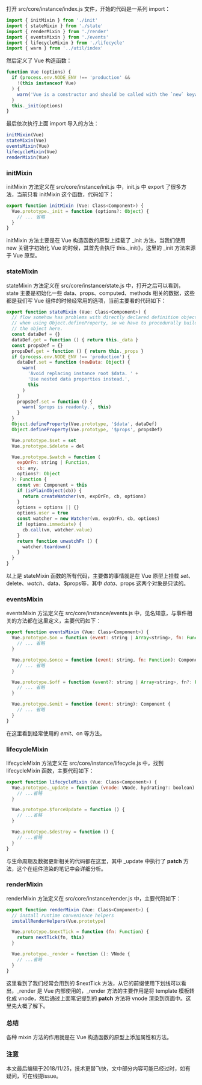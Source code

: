 打开 src/core/instance/index.js 文件，开始的代码是一系列 import：

``` javascript
import { initMixin } from './init'
import { stateMixin } from './state'
import { renderMixin } from './render'
import { eventsMixin } from './events'
import { lifecycleMixin } from './lifecycle'
import { warn } from '../util/index'
```

然后定义了 Vue 构造函数：

``` javascript
function Vue (options) {
  if (process.env.NODE_ENV !== 'production' &&
    !(this instanceof Vue)
  ) {
    warn('Vue is a constructor and should be called with the `new` keyword')
  }
  this._init(options)
}
```

最后依次执行上面 import 导入的方法：

``` javascript
initMixin(Vue)
stateMixin(Vue)
eventsMixin(Vue)
lifecycleMixin(Vue)
renderMixin(Vue)
```

### initMixin

initMixin 方法定义在 src/core/instance/init.js 中，init.js 中 export 了很多方法，当前只看 initMixin 这个函数，代码如下：

``` javascript
export function initMixin (Vue: Class<Component>) {
  Vue.prototype._init = function (options?: Object) {
    // ... 省略
  }
}
```

initMixin 方法主要是在 Vue 构造函数的原型上挂载了 _init 方法，当我们使用 new 关键字初始化 Vue 的时候，其首先会执行 this._init()，这里的 _init 方法来源于 Vue 原型。

### stateMixin

stateMixin 方法定义在 src/core/instance/state.js 中，打开之后可以看到，state 主要是初始化一些 data、props、computed、methods 相关的数据，这些都是我们写 Vue 组件的时候经常用的选项，当前主要看的代码如下：

``` javascript
export function stateMixin (Vue: Class<Component>) {
  // flow somehow has problems with directly declared definition object
  // when using Object.defineProperty, so we have to procedurally build up
  // the object here.
  const dataDef = {}
  dataDef.get = function () { return this._data }
  const propsDef = {}
  propsDef.get = function () { return this._props }
  if (process.env.NODE_ENV !== 'production') {
    dataDef.set = function (newData: Object) {
      warn(
        'Avoid replacing instance root $data. ' +
        'Use nested data properties instead.',
        this
      )
    }
    propsDef.set = function () {
      warn(`$props is readonly.`, this)
    }
  }
  Object.defineProperty(Vue.prototype, '$data', dataDef)
  Object.defineProperty(Vue.prototype, '$props', propsDef)

  Vue.prototype.$set = set
  Vue.prototype.$delete = del

  Vue.prototype.$watch = function (
    expOrFn: string | Function,
    cb: any,
    options?: Object
  ): Function {
    const vm: Component = this
    if (isPlainObject(cb)) {
      return createWatcher(vm, expOrFn, cb, options)
    }
    options = options || {}
    options.user = true
    const watcher = new Watcher(vm, expOrFn, cb, options)
    if (options.immediate) {
      cb.call(vm, watcher.value)
    }
    return function unwatchFn () {
      watcher.teardown()
    }
  }
}
```

以上是 stateMixin 函数的所有代码，主要做的事情就是在 Vue 原型上挂载 $set、$delete、$watch、$data、$props等，其中 $data、$props 这两个对象是只读的。

### eventsMixin

eventsMixin 方法定义在 src/core/instance/events.js 中，见名知意，与事件相关的方法都在这里定义，主要代码如下：

``` javascript
export function eventsMixin (Vue: Class<Component>) {
  Vue.prototype.$on = function (event: string | Array<string>, fn: Function): Component {
    // ... 省略
  }

  Vue.prototype.$once = function (event: string, fn: Function): Component {
    // ... 省略
  }

  Vue.prototype.$off = function (event?: string | Array<string>, fn?: Function): Component {
    // ... 省略
  }

  Vue.prototype.$emit = function (event: string): Component {
    // ... 省略
  }
}
```

在这里看到经常使用的 $emit、$on 等方法。

### lifecycleMixin

lifecycleMixin 方法定义在 src/core/instance/lifecycle.js 中，找到 lifecycleMixin 函数，主要代码如下：

``` javascript
export function lifecycleMixin (Vue: Class<Component>) {
  Vue.prototype._update = function (vnode: VNode, hydrating?: boolean) {
    // ...省略
  }

  Vue.prototype.$forceUpdate = function () {
    // ...省略
  }

  Vue.prototype.$destroy = function () {
    // ...省略
  }
}
```

与生命周期及数据更新相关的代码都在这里，其中 _update 中执行了 __patch__ 方法，这个在组件渲染的笔记中会详细分析。

### renderMixin

renderMixin 方法定义在 src/core/instance/render.js 中，主要代码如下：

``` javascript
export function renderMixin (Vue: Class<Component>) {
  // install runtime convenience helpers
  installRenderHelpers(Vue.prototype)

  Vue.prototype.$nextTick = function (fn: Function) {
    return nextTick(fn, this)
  }

  Vue.prototype._render = function (): VNode {
    // ...省略
  }
}
```

这里看到了我们经常会用到的 $nextTick 方法，从它的前缀使用下划线可以看出，_render 是 Vue 内部使用的，_render 方法的主要作用是将 template 模板转化成 vnode，然后通过上面笔记提到的 __patch__ 方法将 vnode 渲染到页面中。这里先大概了解下。

### 总结

各种 mixin 方法的作用就是在 Vue 构造函数的原型上添加属性和方法。

### 注意
本文最后编辑于2018/11/25，技术更替飞快，文中部分内容可能已经过时，如有疑问，可在线提issue。
